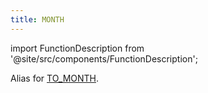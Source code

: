 ```yaml
---
title: MONTH
---
```

import FunctionDescription from '@site/src/components/FunctionDescription';

<FunctionDescription description="Introduced or updated: v1.2.375"/>

Alias for [TO_MONTH](to-month.md).